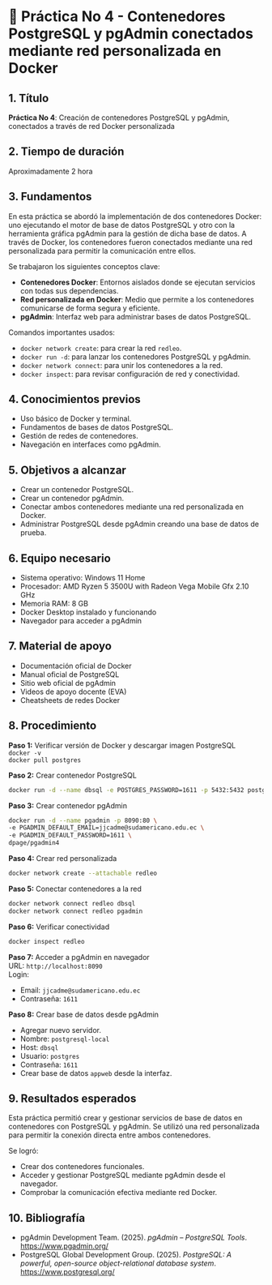 
# 📄 Práctica No 4 - Contenedores PostgreSQL y pgAdmin conectados mediante red personalizada en Docker

## 1. Título

**Práctica No 4**: Creación de contenedores PostgreSQL y pgAdmin, conectados a través de red Docker personalizada

## 2. Tiempo de duración

Aproximadamente 2 hora

## 3. Fundamentos

En esta práctica se abordó la implementación de dos contenedores Docker: uno ejecutando el motor de base de datos PostgreSQL y otro con la herramienta gráfica pgAdmin para la gestión de dicha base de datos. A través de Docker, los contenedores fueron conectados mediante una red personalizada para permitir la comunicación entre ellos.

Se trabajaron los siguientes conceptos clave:

- **Contenedores Docker**: Entornos aislados donde se ejecutan servicios con todas sus dependencias.
- **Red personalizada en Docker**: Medio que permite a los contenedores comunicarse de forma segura y eficiente.
- **pgAdmin**: Interfaz web para administrar bases de datos PostgreSQL.

Comandos importantes usados:

- `docker network create`: para crear la red `redleo`.
- `docker run -d`: para lanzar los contenedores PostgreSQL y pgAdmin.
- `docker network connect`: para unir los contenedores a la red.
- `docker inspect`: para revisar configuración de red y conectividad.

## 4. Conocimientos previos

- Uso básico de Docker y terminal.
- Fundamentos de bases de datos PostgreSQL.
- Gestión de redes de contenedores.
- Navegación en interfaces como pgAdmin.

## 5. Objetivos a alcanzar

- Crear un contenedor PostgreSQL.
- Crear un contenedor pgAdmin.
- Conectar ambos contenedores mediante una red personalizada en Docker.
- Administrar PostgreSQL desde pgAdmin creando una base de datos de prueba.

## 6. Equipo necesario

- Sistema operativo: Windows 11 Home
- Procesador: AMD Ryzen 5 3500U with Radeon Vega Mobile Gfx 2.10 GHz
- Memoria RAM: 8 GB
- Docker Desktop instalado y funcionando
- Navegador para acceder a pgAdmin

## 7. Material de apoyo

- Documentación oficial de Docker
- Manual oficial de PostgreSQL
- Sitio web oficial de pgAdmin
- Videos de apoyo docente (EVA)
- Cheatsheets de redes Docker

## 8. Procedimiento

**Paso 1:** Verificar versión de Docker y descargar imagen PostgreSQL  
`docker -v`  
`docker pull postgres`

**Paso 2:** Crear contenedor PostgreSQL  
```bash
docker run -d --name dbsql -e POSTGRES_PASSWORD=1611 -p 5432:5432 postgres
```

**Paso 3:** Crear contenedor pgAdmin  
```bash
docker run -d --name pgadmin -p 8090:80 \
-e PGADMIN_DEFAULT_EMAIL=jjcadme@sudamericano.edu.ec \
-e PGADMIN_DEFAULT_PASSWORD=1611 \
dpage/pgadmin4
```

**Paso 4:** Crear red personalizada  
```bash
docker network create --attachable redleo
```

**Paso 5:** Conectar contenedores a la red  
```bash
docker network connect redleo dbsql
docker network connect redleo pgadmin
```

**Paso 6:** Verificar conectividad  
```bash
docker inspect redleo
```

**Paso 7:** Acceder a pgAdmin en navegador  
URL: `http://localhost:8090`  
Login:  
- Email: `jjcadme@sudamericano.edu.ec`  
- Contraseña: `1611`

**Paso 8:** Crear base de datos desde pgAdmin  
- Agregar nuevo servidor.
- Nombre: `postgresql-local`
- Host: `dbsql`
- Usuario: `postgres`
- Contraseña: `1611`
- Crear base de datos `appweb` desde la interfaz.

## 9. Resultados esperados

Esta práctica permitió crear y gestionar servicios de base de datos en contenedores con PostgreSQL y pgAdmin. Se utilizó una red personalizada para permitir la conexión directa entre ambos contenedores.

Se logró:
- Crear dos contenedores funcionales.
- Acceder y gestionar PostgreSQL mediante pgAdmin desde el navegador.
- Comprobar la comunicación efectiva mediante red Docker.

## 10. Bibliografía

- pgAdmin Development Team. (2025). *pgAdmin – PostgreSQL Tools*. https://www.pgadmin.org/
- PostgreSQL Global Development Group. (2025). *PostgreSQL: A powerful, open-source object-relational database system*. https://www.postgresql.org/
